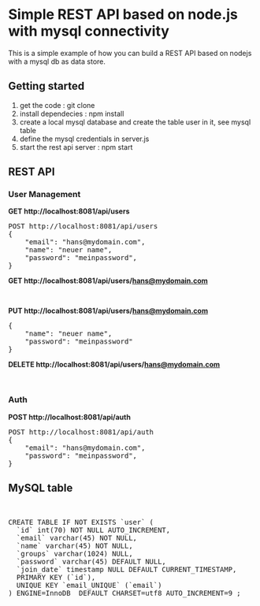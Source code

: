<h1>Simple REST API based on node.js with mysql connectivity</h1>

This is a simple example of how you can build a REST API based on nodejs with a mysql db as data store.

<h2>Getting started</h2>

<ol>
<li> get the code : git clone
<li> install dependecies : npm install
<li> create a local mysql database and create the table user in it, see mysql table
<li> define the mysql credentials in server.js
<li> start the rest api server : npm start
</ol>

<h2>REST API</h2>

<h3>User Management</h3>
<b>GET http://localhost:8081/api/users</b></br>

<pre>
POST http://localhost:8081/api/users
{
	"email": "hans@mydomain.com",
	"name": "neuer name",
	"password": "meinpassword",
}
</pre>
<b>GET http://localhost:8081/api/users/hans@mydomain.com</b></br>
<pre>

</pre>
<b>PUT http://localhost:8081/api/users/hans@mydomain.com</b></br>
<pre>
{
	"name": "neuer name",
	"password": "meinpassword"
}
</pre>
<b>DELETE http://localhost:8081/api/users/hans@mydomain.com</b></br>
<pre>

</pre>

<h3>Auth</h3>

<b>POST http://localhost:8081/api/auth</b></br>

<pre>
POST http://localhost:8081/api/auth
{
	"email": "hans@mydomain.com",
	"password": "meinpassword",
}
</pre>


<h2>MySQL table</h2></br>
<pre>
CREATE TABLE IF NOT EXISTS `user` (
  `id` int(70) NOT NULL AUTO_INCREMENT,
  `email` varchar(45) NOT NULL,
  `name` varchar(45) NOT NULL,
  `groups` varchar(1024) NULL,
  `password` varchar(45) DEFAULT NULL,
  `join_date` timestamp NULL DEFAULT CURRENT_TIMESTAMP,
  PRIMARY KEY (`id`),
  UNIQUE KEY `email_UNIQUE` (`email`)
) ENGINE=InnoDB  DEFAULT CHARSET=utf8 AUTO_INCREMENT=9 ;

</pre>